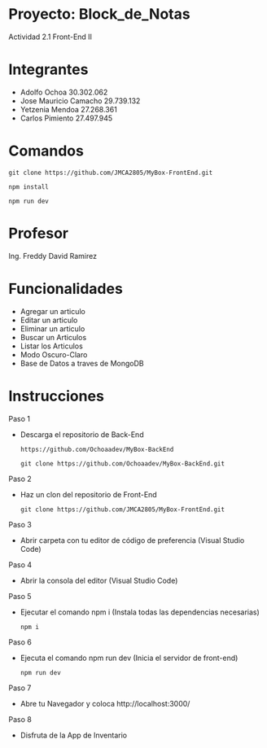 # Proyecto: Block_de_Notas
  Actividad 2.1 Front-End II

# Integrantes

- Adolfo Ochoa 30.302.062
- Jose Mauricio Camacho  29.739.132
- Yetzenia Mendoa 27.268.361
- Carlos Pimiento 27.497.945

# Comandos
    git clone https://github.com/JMCA2805/MyBox-FrontEnd.git

    npm install

    npm run dev

# Profesor
  Ing. Freddy David Ramirez

# Funcionalidades
- Agregar un articulo
- Editar un articulo
- Eliminar un articulo
- Buscar un Articulos
- Listar los Articulos
- Modo Oscuro-Claro
- Base de Datos a traves de MongoDB

# Instrucciones
Paso 1 

- Descarga el repositorio de Back-End

      https://github.com/Ochoaadev/MyBox-BackEnd

      git clone https://github.com/Ochoaadev/MyBox-BackEnd.git

Paso 2 

- Haz un clon del repositorio de Front-End

      git clone https://github.com/JMCA2805/MyBox-FrontEnd.git

Paso 3

- Abrir carpeta con tu editor de código de preferencia (Visual Studio Code)

Paso 4

- Abrir la consola del editor (Visual Studio Code)

Paso 5 

- Ejecutar el comando npm i (Instala todas las dependencias necesarias)

      npm i

Paso 6

- Ejecuta el comando npm run dev (Inicia el servidor de front-end)

      npm run dev

Paso 7

- Abre tu Navegador y coloca http://localhost:3000/

Paso 8

- Disfruta de la App de Inventario
